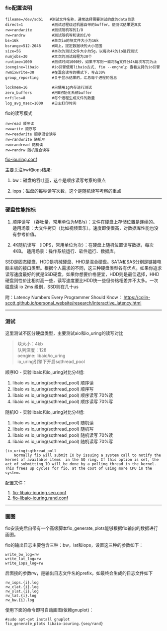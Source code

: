 ### fio配置说明

```shell
fileame=/dev/sdb1   #测试文件名称，通常选择需要测试的盘的data目录
direct=1             #测试过程绕过机器自带的buffer。使测试结果更真实
rw=randwrite         #测试随机写的I/O
rw=randrw            #测试随机写和读的I/O
bs=16k               #单次io的块文件大小为16k
bsrange=512-2048     #同上，提定数据块的大小范围
size=5G              #本次的测试文件大小为5g，以每次4k的io进行测试
numjobs=30           #本次的测试线程为30个
runtime=1000         #测试时间1000秒，如果不写则一直将5g文件分4k每次写完为止
ioengine=libaio      #io引擎使用libaio方式, fio --enghelp 查看支持的io引擎
rwmixwrite=30        #在混合读写的模式下，写占30%
group_reporting      #关于显示结果的，汇总每个进程的信息

lockmem=1G           #只使用1g内存进行测试
zero_buffers         #用0初始化系统buffer
nrfiles=8            #每个进程生成文件的数量
log_avg_msec=1000    #日志打印时间
```

fio的读写模式
```shell
rw=read 顺序读
rw=write 顺序写
rw=readwrite 顺序混合读写
rw=randwrite 随机写
rw=randread 随机读
rw=randrw 随机混合读写
```

[fio-iouring.conf](./fio-iouring.conf)

主要关注bw和iops结果:

1. bw：磁盘的吞吐量，这个是顺序读写考察的重点

2. iops：磁盘的每秒读写次数，这个是随机读写考察的重点


---

### 硬盘性能指标
1. 顺序读写 （吞吐量，常用单位为MB/s）：文件在硬盘上存储位置是连续的。
适用场景：大文件拷贝（比如视频音乐）。速度即使很高，对数据库性能也没有参考价值。

2. 4K随机读写 （IOPS，常用单位为次）：在硬盘上随机位置读写数据，每次4KB。
适用场景：操作系统运行、软件运行、数据库。


SSD是固态硬盘、HDD是机械硬盘、HHD是混合硬盘。SATA和SAS分别是链接电脑主板的接口类型。根据个人需求的不同，这三种硬盘类型各有优点。如果你追求读写速度最好的就是SSD硬盘，如果你想要价格便宜，HDD则是最佳选择，HHD硬盘则性价比相对高一些，读写速度要比HDD快一些但价格相差并不太多。一次磁盘读 io 2ms 级别，SSD则在几十us

附：Latency Numbers Every Programmer Should Know： https://colin-scott.github.io/personal_website/research/interactive_latency.html

---

### 测试
这里测试不区分硬盘类型，主要测试aio和io_uring的读写对比

> 块大小：4kb <br> 
队列深度：128 <br> 
oengine: libaio/io_uring <br>
io_uring引擎下开启sqthread_pool <br>

顺序IO - 实验libaio和io_uring对比分4组:
1. libaio vs io_uring(sqthread_pool) 顺序读
2. libaio vs io_uring(sqthread_pool) 顺序写
3. libaio vs io_uring(sqthread_pool) 顺序读写 70%读
4. libaio vs io_uring(sqthread_pool) 顺序读写 70%写

随机IO - 实验libaio和io_uring对比分4组:
1. libaio vs io_uring(sqthread_pool) 随机读
2. libaio vs io_uring(sqthread_pool) 随机写
3. libaio vs io_uring(sqthread_pool) 随机读写 70%读
4. libaio vs io_uring(sqthread_pool) 随机读写 70%写

```
(io_uring)sqthread_poll
    Normally fio will submit IO by issuing a system call to notify the kernel of available items  in the SQ ring. If this option is set, the act of submitting IO will be done by a polling thread in the kernel. This frees up cycles for fio, at the cost of using more CPU in the system.
```

配置文件： 
1. [fio-libaio-iouring.seq.conf](./fio-libaio-iouring.seq.conf)
2. [fio-libaio-iouring.rand.conf](./fio-libaio-iouring.rand.conf)

---

### 画图
fio安装完后自带有一个高级脚本fio_generate_plots能够根据fio输出的数据进行画图。

fio的输出日志主要包含三种：bw，lat和iops，设置这三种的参数如下：

```
write_bw_log=rw
write_lat_log=rw
write_iops_log=rw
```
后面接的参数rw，是输出日志文件名的prefix，如最终会生成的日志文件如下
```
rw_iops.{i}.log
rw_clat.{i}.log
rw_slat.{i}.log
rw_lat.{i}.log
rw_bw.{i}.log
```
使用下面的命令即可自动画图(依赖gnuplot)：
```shell
#sudo apt-get install gnuplot
fio_generate_plots libaio-iouring.{seq/rand}
```
